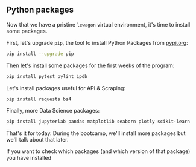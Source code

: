 ## Python packages

Now that we have a pristine `lewagon` virtual environment, it's time to install some packages.

First, let's upgrade `pip`, the tool to install Python Packages from [pypi.org](https://pypi.org):

```bash
pip install --upgrade pip
```

Then let's install some packages for the first weeks of the program:

```bash
pip install pytest pylint ipdb
```

Let's install packages useful for API & Scraping:

```bash
pip install requests bs4
```

Finally, more Data Science packages:

```bash
pip install jupyterlab pandas matplotlib seaborn plotly scikit-learn
```

That's it for today. During the bootcamp, we'll install more packages but we'll talk about that later.

If you want to check which packages (and which version of that package) you have installed
